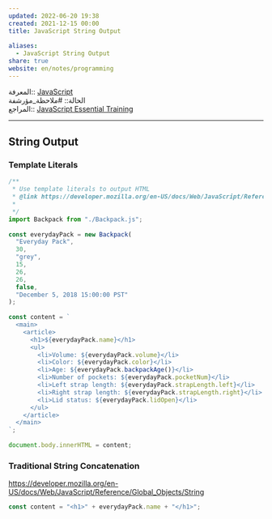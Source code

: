 ```yaml
---  
updated: 2022-06-20 19:38  
created: 2021-12-15 00:00  
title: JavaScript String Output  
  
aliases:  
  - JavaScript String Output  
share: true  
website: en/notes/programming  
---  
```

  
المعرفة:: [JavaScript](JavaScript)  
الحالة:: #ملاحظة_مؤرشفة  
المراجع:: [JavaScript Essential Training](JavaScript%20Essential%20Training)  
  
---  
  
## String Output  
  
### Template Literals  
  
```js:script.js  
/**  
 * Use template literals to output HTML  
 * @link https://developer.mozilla.org/en-US/docs/Web/JavaScript/Reference/Template_literals  
 *  
 */  
import Backpack from "./Backpack.js";  
  
const everydayPack = new Backpack(  
  "Everyday Pack",  
  30,  
  "grey",  
  15,  
  26,  
  26,  
  false,  
  "December 5, 2018 15:00:00 PST"  
);  
  
const content = `  
  <main>  
    <article>  
      <h1>${everydayPack.name}</h1>  
      <ul>  
        <li>Volume: ${everydayPack.volume}</li>  
        <li>Color: ${everydayPack.color}</li>  
        <li>Age: ${everydayPack.backpackAge()}</li>  
        <li>Number of pockets: ${everydayPack.pocketNum}</li>  
        <li>Left strap length: ${everydayPack.strapLength.left}</li>  
        <li>Right strap length: ${everydayPack.strapLength.right}</li>  
        <li>Lid status: ${everydayPack.lidOpen}</li>  
      </ul>  
    </article>  
  </main>  
`;  
  
document.body.innerHTML = content;  
```  
  
### Traditional String Concatenation  
  
<https://developer.mozilla.org/en-US/docs/Web/JavaScript/Reference/Global_Objects/String>  
  
```js  
const content = "<h1>" + everydayPack.name + "</h1>";  
```  
